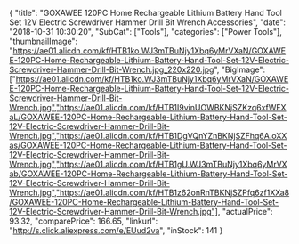 {
	"title": "GOXAWEE 120PC Home Rechargeable Lithium Battery Hand Tool Set 12V Electric Screwdriver Hammer Drill Bit Wrench Accessories",
	"date": "2018-10-31 10:30:20",
	"SubCat": ["Tools"],
	"categories": ["Power Tools"],
	"thumbnailImage": "https://ae01.alicdn.com/kf/HTB1ko.WJ3mTBuNjy1Xbq6yMrVXaN/GOXAWEE-120PC-Home-Rechargeable-Lithium-Battery-Hand-Tool-Set-12V-Electric-Screwdriver-Hammer-Drill-Bit-Wrench.jpg_220x220.jpg",
	"BigImage": ["https://ae01.alicdn.com/kf/HTB1ko.WJ3mTBuNjy1Xbq6yMrVXaN/GOXAWEE-120PC-Home-Rechargeable-Lithium-Battery-Hand-Tool-Set-12V-Electric-Screwdriver-Hammer-Drill-Bit-Wrench.jpg","https://ae01.alicdn.com/kf/HTB1I9vinUOWBKNjSZKzq6xfWFXaL/GOXAWEE-120PC-Home-Rechargeable-Lithium-Battery-Hand-Tool-Set-12V-Electric-Screwdriver-Hammer-Drill-Bit-Wrench.jpg","https://ae01.alicdn.com/kf/HTB1DgVQnYZnBKNjSZFhq6A.oXXas/GOXAWEE-120PC-Home-Rechargeable-Lithium-Battery-Hand-Tool-Set-12V-Electric-Screwdriver-Hammer-Drill-Bit-Wrench.jpg","https://ae01.alicdn.com/kf/HTB1gU.WJ3mTBuNjy1Xbq6yMrVXab/GOXAWEE-120PC-Home-Rechargeable-Lithium-Battery-Hand-Tool-Set-12V-Electric-Screwdriver-Hammer-Drill-Bit-Wrench.jpg","https://ae01.alicdn.com/kf/HTB1z62onRnTBKNjSZPfq6zf1XXa8/GOXAWEE-120PC-Home-Rechargeable-Lithium-Battery-Hand-Tool-Set-12V-Electric-Screwdriver-Hammer-Drill-Bit-Wrench.jpg"],
	"actualPrice": 93.32,
	"comparePrice": 166.65,
	"linkurl": "http://s.click.aliexpress.com/e/EUud2va",
	"inStock": 141
}

